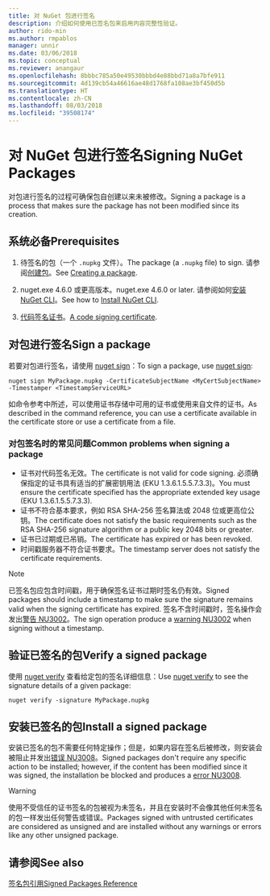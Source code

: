 ```yaml
---
title: 对 NuGet 包进行签名
description: 介绍如何使用已签名包来启用内容完整性验证。
author: rido-min
ms.author: rmpablos
manager: unnir
ms.date: 03/06/2018
ms.topic: conceptual
ms.reviewer: anangaur
ms.openlocfilehash: 8bbbc785a50e49530bbbd4e88bbd71a8a7bfe911
ms.sourcegitcommit: 4d139cb54a46616ae48d1768fa108ae3bf450d5b
ms.translationtype: HT
ms.contentlocale: zh-CN
ms.lasthandoff: 08/03/2018
ms.locfileid: "39508174"
---
```

# <a name="signing-nuget-packages"></a><span data-ttu-id="8083d-103">对 NuGet 包进行签名</span><span class="sxs-lookup"><span data-stu-id="8083d-103">Signing NuGet Packages</span></span>

<span data-ttu-id="8083d-104">对包进行签名的过程可确保包自创建以来未被修改。</span><span class="sxs-lookup"><span data-stu-id="8083d-104">Signing a package is a process that makes sure the package has not been modified since its creation.</span></span>

## <a name="prerequisites"></a><span data-ttu-id="8083d-105">系统必备</span><span class="sxs-lookup"><span data-stu-id="8083d-105">Prerequisites</span></span>

1. <span data-ttu-id="8083d-106">待签名的包（一个 `.nupkg` 文件）。</span><span class="sxs-lookup"><span data-stu-id="8083d-106">The package (a `.nupkg` file) to sign.</span></span> <span data-ttu-id="8083d-107">请参阅[创建包](creating-a-package.md)。</span><span class="sxs-lookup"><span data-stu-id="8083d-107">See [Creating a package](creating-a-package.md).</span></span>

1. <span data-ttu-id="8083d-108">nuget.exe 4.6.0 或更高版本。</span><span class="sxs-lookup"><span data-stu-id="8083d-108">nuget.exe 4.6.0 or later.</span></span> <span data-ttu-id="8083d-109">请参阅如何[安装 NuGet CLI](../install-nuget-client-tools.md#nugetexe-cli)。</span><span class="sxs-lookup"><span data-stu-id="8083d-109">See how to [Install NuGet CLI](../install-nuget-client-tools.md#nugetexe-cli).</span></span>

1. <span data-ttu-id="8083d-110">[代码签名证书](../reference/signed-packages-reference.md#get-a-code-signing-certificate)。</span><span class="sxs-lookup"><span data-stu-id="8083d-110">[A code signing certificate](../reference/signed-packages-reference.md#get-a-code-signing-certificate).</span></span>

## <a name="sign-a-package"></a><span data-ttu-id="8083d-111">对包进行签名</span><span class="sxs-lookup"><span data-stu-id="8083d-111">Sign a package</span></span>

<span data-ttu-id="8083d-112">若要对包进行签名，请使用 [nuget sign](../tools/cli-ref-sign.md)：</span><span class="sxs-lookup"><span data-stu-id="8083d-112">To sign a package, use [nuget sign](../tools/cli-ref-sign.md):</span></span>

```cli
nuget sign MyPackage.nupkg -CertificateSubjectName <MyCertSubjectName> -Timestamper <TimestampServiceURL>
```

<span data-ttu-id="8083d-113">如命令参考中所述，可以使用证书存储中可用的证书或使用来自文件的证书。</span><span class="sxs-lookup"><span data-stu-id="8083d-113">As described in the command reference, you can use a certificate available in the certificate store or use a certificate from a file.</span></span>

### <a name="common-problems-when-signing-a-package"></a><span data-ttu-id="8083d-114">对包签名时的常见问题</span><span class="sxs-lookup"><span data-stu-id="8083d-114">Common problems when signing a package</span></span>

- <span data-ttu-id="8083d-115">证书对代码签名无效。</span><span class="sxs-lookup"><span data-stu-id="8083d-115">The certificate is not valid for code signing.</span></span> <span data-ttu-id="8083d-116">必须确保指定的证书具有适当的扩展密钥用法 (EKU 1.3.6.1.5.5.7.3.3)。</span><span class="sxs-lookup"><span data-stu-id="8083d-116">You must ensure the certificate specified has the appropriate extended key usage (EKU 1.3.6.1.5.5.7.3.3).</span></span>
- <span data-ttu-id="8083d-117">证书不符合基本要求，例如 RSA SHA-256 签名算法或 2048 位或更高位公钥。</span><span class="sxs-lookup"><span data-stu-id="8083d-117">The certificate does not satisfy the basic requirements such as the RSA SHA-256 signature algorithm or a public key 2048 bits or greater.</span></span>
- <span data-ttu-id="8083d-118">证书已过期或已吊销。</span><span class="sxs-lookup"><span data-stu-id="8083d-118">The certificate has expired or has been revoked.</span></span>
- <span data-ttu-id="8083d-119">时间戳服务器不符合证书要求。</span><span class="sxs-lookup"><span data-stu-id="8083d-119">The timestamp server does not satisfy the certificate requirements.</span></span>

> [!Note]
> <span data-ttu-id="8083d-120">已签名包应包含时间戳，用于确保签名证书过期时签名仍有效。</span><span class="sxs-lookup"><span data-stu-id="8083d-120">Signed packages should include a timestamp to make sure the signature remains valid when the signing certificate has expired.</span></span> <span data-ttu-id="8083d-121">签名不含时间戳时，签名操作会发出[警告 NU3002](../reference/errors-and-warnings/NU3002.md)。</span><span class="sxs-lookup"><span data-stu-id="8083d-121">The sign operation produce a [warning NU3002](../reference/errors-and-warnings/NU3002.md) when signing without a timestamp.</span></span>

## <a name="verify-a-signed-package"></a><span data-ttu-id="8083d-122">验证已签名的包</span><span class="sxs-lookup"><span data-stu-id="8083d-122">Verify a signed package</span></span>

<span data-ttu-id="8083d-123">使用 [nuget verify](../tools/cli-ref-verify.md) 查看给定包的签名详细信息：</span><span class="sxs-lookup"><span data-stu-id="8083d-123">Use [nuget verify](../tools/cli-ref-verify.md) to see the signature details of a given package:</span></span>

```cli
nuget verify -signature MyPackage.nupkg
```

## <a name="install-a-signed-package"></a><span data-ttu-id="8083d-124">安装已签名的包</span><span class="sxs-lookup"><span data-stu-id="8083d-124">Install a signed package</span></span>

<span data-ttu-id="8083d-125">安装已签名的包不需要任何特定操作；但是，如果内容在签名后被修改，则安装会被阻止并发出[错误 NU3008](../reference/errors-and-warnings/NU3008.md)。</span><span class="sxs-lookup"><span data-stu-id="8083d-125">Signed packages don't require any specific action to be installed; however, if the content has been modified since it was signed, the installation be blocked and produces a [error NU3008](../reference/errors-and-warnings/NU3008.md).</span></span>

> [!Warning]
> <span data-ttu-id="8083d-126">使用不受信任的证书签名的包被视为未签名，并且在安装时不会像其他任何未签名的包一样发出任何警告或错误。</span><span class="sxs-lookup"><span data-stu-id="8083d-126">Packages signed with untrusted certificates are considered as unsigned and are installed without any warnings or errors like any other unsigned package.</span></span>

## <a name="see-also"></a><span data-ttu-id="8083d-127">请参阅</span><span class="sxs-lookup"><span data-stu-id="8083d-127">See also</span></span>

[<span data-ttu-id="8083d-128">签名包引用</span><span class="sxs-lookup"><span data-stu-id="8083d-128">Signed Packages Reference</span></span>](../reference/Signed-Packages-Reference.md)
